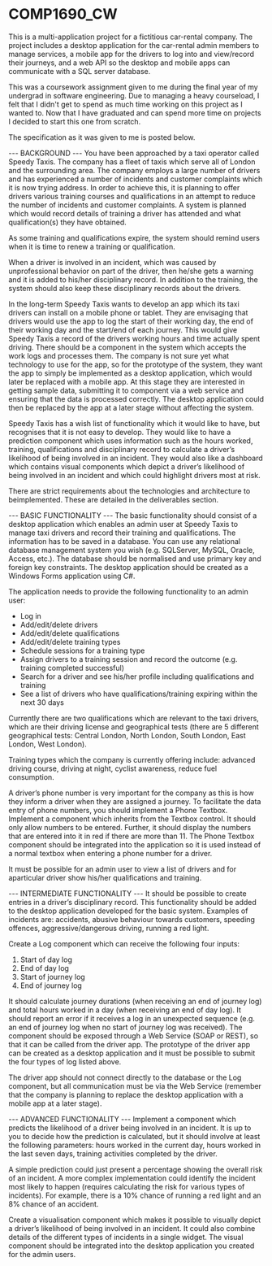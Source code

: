# COMP1690_CW
This is a multi-application project for a fictitious car-rental company. 
The project includes a desktop application for the car-rental admin members to manage services, a mobile app for the drivers to log into and view/record their journeys, 
and a web API so the desktop and mobile apps can communicate with a SQL server database.

This was a coursework assignment given to me during the final year of my undergrad in software engineering.
Due to managing a heavy courseload, I felt that I didn't get to spend as much time working on this project as I wanted to.
Now that I have graduated and can spend more time on projects I decided to start this one from scratch.

The specification as it was given to me is posted below.

--- BACKGROUND ---
You have been approached by a taxi operator called Speedy Taxis. The company has a fleet of taxis which serve all of London and the surrounding area.
The company employs a large number of drivers and has experienced a number of incidents and customer complaints which it is now trying address.
In order to achieve this, it is planning to offer drivers various training courses and qualifications in an attempt to reduce the number of incidents and customer complaints.
A system is planned which would record details of training a driver has attended and what qualification(s) they have obtained.

As some training and qualifications expire, the system should remind users when it is time to renew a training or qualification.

When a driver is involved in an incident, which was caused by unprofessional behavior on part of the driver, then he/she gets a warning and it
is added to his/her disciplinary record. In addition to the training, the system should also keep these disciplinary records about the drivers.

In the long-term Speedy Taxis wants to develop an app which its taxi drivers can install on a mobile phone or tablet. They are envisaging that drivers would use
the app to log the start of their working day, the end of their working day and the start/end of each journey. This would give Speedy Taxis a record of the drivers
working hours and time actually spent driving. There should be a component in the system which accepts the work logs and processes them.
The company is not sure yet what technology to use for the app, so for the prototype of the system, they want the app to simply be implemented as a desktop application,
which would later be replaced with a mobile app. At this stage they are interested in getting sample data, submitting it to component via a web service and
ensuring that the data is processed correctly. The desktop application could then be replaced by the app at a later stage without affecting the system.

Speedy Taxis has a wish list of functionality which it would like to have, but recognises that it is not easy to develop. They would like to have a prediction
component which uses information such as the hours worked, training, qualifications and disciplinary record to calculate a driver’s likelihood of being
involved in an incident. They would also like a dashboard which contains visual components which depict a driver’s likelihood of being involved in an incident and
which could highlight drivers most at risk.

There are strict requirements about the technologies and architecture to beimplemented. These are detailed in the deliverables section.

--- BASIC FUNCTIONALITY ---
The basic functionality should consist of a desktop application which enables an admin user at Speedy Taxis to manage taxi drivers and record
their training and qualifications. The information has to be saved in a database. You can use any relational database management system you
wish (e.g. SQLServer, MySQL, Oracle, Access, etc.). The database should be normalised and use primary key and foreign key constraints.
The desktop application should be created as a Windows Forms application using C#.

The application needs to provide the following functionality to an admin user:
- Log in
- Add/edit/delete drivers
- Add/edit/delete qualifications
- Add/edit/delete training types
- Schedule sessions for a training type
- Assign drivers to a training session and record the outcome (e.g. training completed successful)
- Search for a driver and see his/her profile including qualifications and training
- See a list of drivers who have qualifications/training expiring within the next 30 days

Currently there are two qualifications which are relevant to the taxi drivers, which are their driving license and geographical tests (there are 5 different
geographical tests: Central London, North London, South London, East London, West London).

Training types which the company is currently offering include: advanced driving course, driving at night, cyclist awareness, reduce fuel consumption.

A driver’s phone number is very important for the company as this is how they inform a driver when they are assigned a journey. To facilitate the
data entry of phone numbers, you should implement a Phone Textbox. Implement a component which inherits from the Textbox control. It should
only allow numbers to be entered. Further, it should display the numbers that are entered into it in red if there are more than 11. The Phone
Textbox component should be integrated into the application so it is used instead of a normal textbox when entering a phone number for a driver.

It must be possible for an admin user to view a list of drivers and for aparticular driver show his/her qualifications and training.

--- INTERMEDIATE FUNCTIONALITY ---
It should be possible to create entries in a driver’s disciplinary record. This functionality should be added to the desktop application developed for the
basic system. Examples of incidents are: accidents, abusive behaviour towards customers, speeding offences, aggressive/dangerous driving, running a red light.

Create a Log component which can receive the following four inputs:
1. Start of day log
2. End of day log
3. Start of journey log
4. End of journey log

It should calculate journey durations (when receiving an end of journey log) and total hours worked in a day (when receiving an end of day log). It
should report an error if it receives a log in an unexpected sequence (e.g. an end of journey log when no start of journey log was received).
The component should be exposed through a Web Service (SOAP or REST), so that it can be called from the driver app. The prototype of the
driver app can be created as a desktop application and it must be possible to submit the four types of log listed above.

The driver app should not connect directly to the database or the Log component, but all communication must be via the Web Service
(remember that the company is planning to replace the desktop application with a mobile app at a later stage).

--- ADVANCED FUNCTIONALITY ---
Implement a component which predicts the likelihood of a driver being involved in an incident. It is up to you to decide how the prediction is
calculated, but it should involve at least the following parameters: hours worked in the current day, hours worked in the last seven days, training
activities completed by the driver.

A simple prediction could just present a percentage showing the overall risk of an incident. A more complex implementation could identify the
incident most likely to happen (requires calculating the risk for various types of incidents). For example, there is a 10% chance of running a red
light and an 8% chance of an accident.

Create a visualisation component which makes it possible to visually depict a driver’s likelihood of being involved in an incident. It could also
combine details of the different types of incidents in a single widget. The visual component should be integrated into the desktop application you
created for the admin users.
